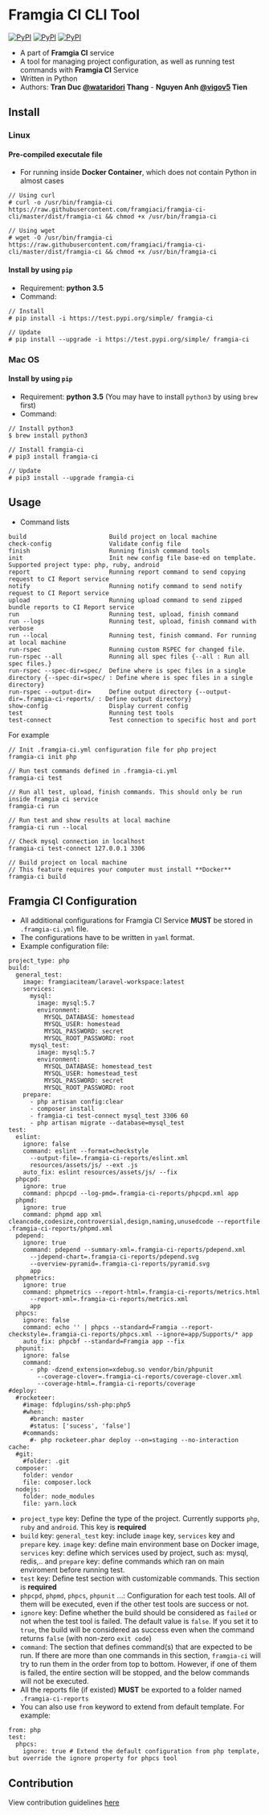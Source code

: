 # Framgia CI CLI Tool

[![PyPI](https://img.shields.io/pypi/status/framgia-ci.svg)](https://pypi.python.org/pypi/framgia-ci/)
[![PyPI](https://img.shields.io/pypi/v/framgia-ci.svg)](https://pypi.python.org/pypi/framgia-ci/)
[![PyPI](https://img.shields.io/pypi/pyversions/framgia-ci.svg)]([![PyPI](https://img.shields.io/pypi/v/framgia-ci.svg)](https://pypi.python.org/pypi/framgia-ci/))

- A part of **Framgia CI** service
- A tool for managing project configuration, as well as running test commands with **Framgia CI** Service
- Written in Python
- Authors: **Tran Duc [@wataridori](https://github.com/wataridori) Thang** - **Nguyen Anh [@vigov5](https://github.com/vigov5) Tien**

## Install
### Linux
#### Pre-compiled executale file
- For running inside **Docker Container**, which does not contain Python in almost cases
```
// Using curl
# curl -o /usr/bin/framgia-ci https://raw.githubusercontent.com/framgiaci/framgia-ci-cli/master/dist/framgia-ci && chmod +x /usr/bin/framgia-ci

// Using wget
# wget -O /usr/bin/framgia-ci https://raw.githubusercontent.com/framgiaci/framgia-ci-cli/master/dist/framgia-ci && chmod +x /usr/bin/framgia-ci
```
#### Install by using `pip`
- Requirement: **python 3.5**
- Command:
```
// Install
# pip install -i https://test.pypi.org/simple/ framgia-ci

// Update
# pip install --upgrade -i https://test.pypi.org/simple/ framgia-ci
```

### Mac OS
#### Install by using `pip`
- Requirement: **python 3.5** (You may have to install `python3` by using `brew` first)
- Command:
```
// Install python3
$ brew install python3

// Install framgia-ci
# pip3 install framgia-ci

// Update
# pip3 install --upgrade framgia-ci
```

## Usage
- Command lists
```
build                       Build project on local machine
check-config                Validate config file
finish                      Running finish command tools
init                        Init new config file base-ed on template. Supported project type: php, ruby, android
report                      Running report command to send copying request to CI Report service
notify                      Running notify command to send notify request to CI Report service
upload                      Running upload command to send zipped bundle reports to CI Report service
run                         Running test, upload, finish command
run --logs                  Running test, upload, finish command with verbose
run --local                 Running test, finish command. For running at local machine
run-rspec                   Running custom RSPEC for changed file.
run-rspec --all             Running all spec files {--all : Run all spec files.}
run-rspec --spec-dir=spec/  Define where is spec files in a single directory {--spec-dir=spec/ : Define where is spec files in a single directory}
run-rspec --output-dir=     Define output directory {--output-dir=.framgia-ci-reports/ : Define output directory}
show-config                 Display current config
test                        Running test tools
test-connect                Test connection to specific host and port
```

For example
```
// Init .framgia-ci.yml configuration file for php project
framgia-ci init php

// Run test commands defined in .framgia-ci.yml
framgia-ci test

// Run all test, upload, finish commands. This should only be run inside framgia ci service
framgia-ci run

// Run test and show results at local machine
framgia-ci run --local

// Check mysql connection in localhost
framgia-ci test-connect 127.0.0.1 3306

// Build project on local machine
// This feature requires your computer must install **Docker**
framgia-ci build
```

## Framgia CI Configuration
- All additional configurations for Framgia CI Service **MUST** be stored in `.framgia-ci.yml` file.
- The configurations have to be written in `yaml` format.
- Example configuration file:
```
project_type: php
build:
  general_test:
    image: framgiaciteam/laravel-workspace:latest
    services:
      mysql:
        image: mysql:5.7
        environment:
          MYSQL_DATABASE: homestead
          MYSQL_USER: homestead
          MYSQL_PASSWORD: secret
          MYSQL_ROOT_PASSWORD: root
      mysql_test:
        image: mysql:5.7
        environment:
          MYSQL_DATABASE: homestead_test
          MYSQL_USER: homestead_test
          MYSQL_PASSWORD: secret
          MYSQL_ROOT_PASSWORD: root
    prepare:
      - php artisan config:clear
      - composer install
      - framgia-ci test-connect mysql_test 3306 60
      - php artisan migrate --database=mysql_test
test:
  eslint:
    ignore: false
    command: eslint --format=checkstyle
      --output-file=.framgia-ci-reports/eslint.xml
      resources/assets/js/ --ext .js
    auto_fix: eslint resources/assets/js/ --fix
  phpcpd:
    ignore: true
    command: phpcpd --log-pmd=.framgia-ci-reports/phpcpd.xml app
  phpmd:
    ignore: true
    command: phpmd app xml cleancode,codesize,controversial,design,naming,unusedcode --reportfile .framgia-ci-reports/phpmd.xml
  pdepend:
    ignore: true
    command: pdepend --summary-xml=.framgia-ci-reports/pdepend.xml
      --jdepend-chart=.framgia-ci-reports/pdepend.svg
      --overview-pyramid=.framgia-ci-reports/pyramid.svg
      app
  phpmetrics:
    ignore: true
    command: phpmetrics --report-html=.framgia-ci-reports/metrics.html
      --report-xml=.framgia-ci-reports/metrics.xml
      app
  phpcs:
    ignore: false
    command: echo '' | phpcs --standard=Framgia --report-checkstyle=.framgia-ci-reports/phpcs.xml --ignore=app/Supports/* app
    auto_fix: phpcbf --standard=Framgia app --fix
  phpunit:
    ignore: false
    command:
      - php -dzend_extension=xdebug.so vendor/bin/phpunit
        --coverage-clover=.framgia-ci-reports/coverage-clover.xml
        --coverage-html=.framgia-ci-reports/coverage
#deploy:
  #rocketeer:
    #image: fdplugins/ssh-php:php5
    #when:
      #branch: master
      #status: ['sucess', 'false']
    #commands:
      #- php rocketeer.phar deploy --on=staging --no-interaction
cache:
  #git:
    #folder: .git
  composer:
    folder: vendor
    file: composer.lock
  nodejs:
    folder: node_modules
    file: yarn.lock
```
- `project_type` key: Define the type of the project. Currently supports `php`, `ruby` and `android`. This key is **required**
- `build` key: `general_test` key: include `image` key, `services` key and `prepare` key. `image` key: define main environment base on Docker image, `services` key: define which services used by project, such as: mysql, redis,.. and `prepare` key: define commands which ran on main enviroment before running test.
- `test` key: Define test section with customizable commands. This section is **required**
- `phpcpd`, `phpmd`, `phpcs`, `phpunit` ...: Configuration for each test tools. All of them will be executed, even if the other test tools are success or not.
- `ignore` key: Define whether the build should be considered as `failed` or not when the test tool is failed. The default value is `false`. If you set it to `true`, the build will be considered as success even when the command returns `false` (with non-zero `exit code`)
- `command`: The section that defines command(s) that are expected to be run. If there are more than one commands in this section, `framgia-ci` will try to run them in the order from top to bottom. However, if one of them is failed, the entire section will be stopped, and the below commands will not be executed.
- All the reports file (if existed) **MUST** be exported to a folder named `.framgia-ci-reports`
- You can also use `from` keyword to extend from default template. For example:
```
from: php
test:
  phpcs:
    ignore: true # Extend the default configuration from php template, but override the ignore property for phpcs tool
```

Contribution
--------------
View contribution guidelines [here](./CONTRIBUTING.md)
